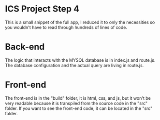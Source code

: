 # ICS Project Step 4
This is a small snippet of the full app, I reduced it to only the necessities so you wouldn't have to read through hundreds of lines of code.

# Back-end
The logic that interacts with the MYSQL database is in index.js and route.js. The database configuration and the actual query are living in route.js.

# Front-end
The front-end is in the "build" folder, it is html, css, and js, but it won't be very readable because it is transpiled from the source code in the "src" folder. If you want to see the front-end code, it can be located in the "src" folder.
